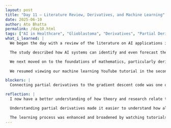 ```yaml
---
layout: post
title: "Day 11 – Literature Review, Derivatives, and Machine Learning"
date: 2025-06-10
author: Ato Bhatta
permalink: /day10.html
tags: ["AI in Healthcare", "Glioblastoma", "Derivatives", "Partial Derivatives", "Machine Learning", "Google Scholar", "Team Learning"]
what_i_learned: |
  We began the day with a review of the literature on AI applications in healthcare. A Google Scholar article titled "Applications of AI in Identifying and Predicting Glioblastoma and Related Brain Cancers Using Genetic Biomarkers" was the one I selected after looking through a number of sites. Reading about how genetic data is being used to educate artificial intelligence, specifically machine learning algorithms, to identify complicated brain tumors like glioblastoma—a particularly aggressive and malignant disease—was fascinating.

  The study described how AI systems can identify and even forecast the risk of glioblastoma by using biomarkers, which are genetic signs found in patient data. I became aware of how potent and life-saving AI can be in actual healthcare after reading about a number of machine learning models and datasets used in medical diagnosis. I now have a better idea of how to organize our own research project, what kinds of problem statements to concentrate on, and how to demonstrate practical AI applications with scholarly backing.

  We next moved on to the foundations of mathematics, particularly derivatives. In order to determine the rate of change for functions with multiple variables—a critical component in machine learning model training—we studied the fundamentals of partial derivatives. Knowing how to calculate gradients makes it easier to understand how learning algorithms minimize cost functions by optimizing weights.
  
  We resumed viewing our machine learning YouTube tutorial in the second half of the session. Concepts like supervised learning, linear regression prediction, and how gradient descent modifies parameters to lower error were all reinforced by this. As we relate these theoretical concepts to actual cases and mathematical tools like derivatives, they begin to make more sense.

blockers: |
  Connecting partial derivatives to the gradient descent code was one of the challenges we encountered today. Additionally, we initially had trouble understanding several of the biomedical words used in the research paper.

reflection: |
  I now have a better understanding of how theory and research relate to real-world machine learning. I learned from reading a study on glioblastoma that artificial intelligence is about solving actual problems that affect people's lives, not just writing code. Additionally, it taught me how to choose a subject that is worthy of research, which will direct our next initiatives.

  Understanding partial derivatives made it easier to understand how algorithms learn. I no longer view machine learning as a mystery; instead, I can understand how gradients direct the model's development with each iteration. It seemed like a turning point, and I can't wait to continue expanding on this mathematical framework.

  The learning process was enhanced and broadened by watching tutorials, reading research, and putting theory into practice through group discussions. I feel like I'm getting closer to creating meaningful models that could further a larger goal, such as early disease detection or healthcare solutions, rather than merely functional ones.
---
```



